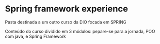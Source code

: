 # Spring framework experience
Pasta destinada a um outro curso da DIO focada em SPRING

Conteúdo do curso dividido em 3 módulos: pepare-se para a jornada, POO com java, e Spring Framework